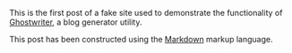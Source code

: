 This is the first post of a fake site used to demonstrate the functionality
of [Ghostwriter](https://github.com/kurrik/ghostwriter), a blog generator
utility.

This post has been constructed using the
[Markdown](http://daringfireball.net/projects/markdown/) markup language.
